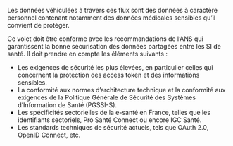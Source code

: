 Les données véhiculées à travers ces flux sont des données à caractère personnel contenant notamment des données médicales sensibles qu’il convient de protéger.

Ce volet doit être conforme avec les recommandations de l’ANS qui garantissent la bonne sécurisation des données partagées entre les SI de santé. Il doit prendre en compte les éléments suivants :

- Les exigences de sécurité les plus élevées, en particulier celles qui concernent la protection des access token et des informations sensibles.
- La conformité aux normes d’architecture technique et la conformité aux exigences de la Politique Générale de Sécurité des Systèmes d’Information de Santé (PGSSI-S).
- Les spécificités sectorielles de la e-santé en France, telles que les identifiants sectoriels, Pro Santé Connect ou encore IGC Santé.
- Les standards techniques de sécurité actuels, tels que OAuth 2.0, OpenID Connect, etc.
